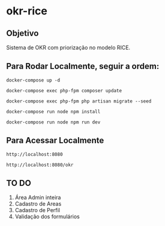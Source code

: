 # okr-rice

## Objetivo
Sistema de OKR com priorização no modelo RICE.

## Para Rodar Localmente, seguir a ordem:
`docker-compose up -d`

`docker-compose exec php-fpm composer update`

`docker-compose exec php-fpm php artisan migrate --seed`

`docker-compose run node npm install`

`docker-compose run node npm run dev`

## Para Acessar Localmente
`http://localhost:8080`

`http://localhost:8080/okr`

## TO DO
1. Área Admin inteira
2. Cadastro de Areas
3. Cadastro de Perfil
4. Validação dos formulários